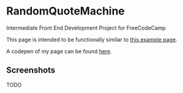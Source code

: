 # RandomQuoteMachine
Intermediate Front End Development Project for FreeCodeCamp

This page is intended to be functionally similar to [this example page](https://codepen.io/freeCodeCamp/full/ONjoLe). 

A codepen of my page can be found [here](https://codepen.io/vanillaSlice/full/qmyyKL/).

## Screenshots
TODO